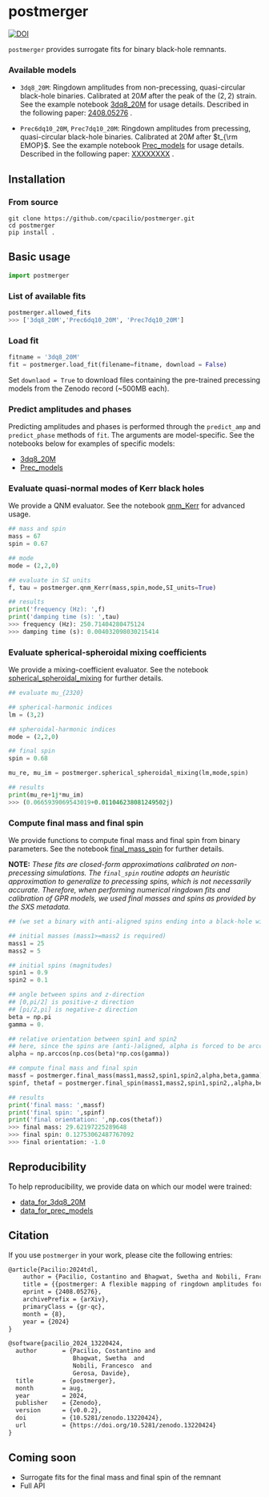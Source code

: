# postmerger

[![DOI](https://zenodo.org/badge/DOI/10.5281/zenodo.13220424.svg)](https://zenodo.org/doi/10.5281/zenodo.13220424)

`postmerger` provides surrogate fits for binary black-hole remnants.

### Available models

- `3dq8_20M`: Ringdown amplitudes from non-precessing, quasi-circular black-hole binaries. Calibrated at $20M$ after the peak of the $(2,2)$ strain. See the example notebook [3dq8_20M](examples/3dq8_20M.ipynb) for usage details. Described in the following paper: [2408.05276](https://arxiv.org/abs/2408.05276) .

- `Prec6dq10_20M`, `Prec7dq10_20M`: Ringdown amplitudes from precessing, quasi-circular black-hole binaries. Calibrated at $20M$ after $t_{\rm EMOP}$. See the example notebook [Prec_models](examples/Prec_models.ipynb) for usage details. Described in the following paper: [XXXXXXXX]() .

## Installation

### From source

```
git clone https://github.com/cpacilio/postmerger.git
cd postmerger
pip install .
```

## Basic usage

```python
import postmerger
```

### List of available fits

```python
postmerger.allowed_fits
>>> ['3dq8_20M','Prec6dq10_20M', 'Prec7dq10_20M']
```

### Load fit

```python
fitname = '3dq8_20M'
fit = postmerger.load_fit(filename=fitname, download = False)
```
Set `downlaod = True` to download files containing the pre-trained precessing models from the Zenodo record (~500MB each).

### Predict amplitudes and phases

Predicting amplitudes and phases is performed through the `predict_amp` and `predict_phase` methods of `fit`. The arguments are model-specific. See the notebooks below for examples of specific models:

- [3dq8_20M](examples/3dq8_20M.ipynb)
- [Prec_models](examples/Prec_models.ipynb)

### Evaluate quasi-normal modes of Kerr black holes

We provide a QNM evaluator. See the notebook [qnm_Kerr](examples/qnm_Kerr.ipynb) for advanced usage.

```python
## mass and spin
mass = 67
spin = 0.67

## mode
mode = (2,2,0)

## evaluate in SI units
f, tau = postmerger.qnm_Kerr(mass,spin,mode,SI_units=True)

## results
print('frequency (Hz): ',f)
print('damping time (s): ',tau)
>>> frequency (Hz): 250.71404280475124
>>> damping time (s): 0.004032098030215414
```

### Evaluate spherical-spheroidal mixing coefficients

We provide a mixing-coefficient evaluator. See the notebook [spherical_spheroidal_mixing](examples/spherical_spheroidal_mixing.ipynb) for further details.

```python
## evaluate mu_{2320}

## spherical-harmonic indices
lm = (3,2)

## spheroidal-harmonic indices
mode = (2,2,0)

## final spin
spin = 0.68

mu_re, mu_im = postmerger.spherical_spheroidal_mixing(lm,mode,spin)

## results
print(mu_re+1j*mu_im)
>>> (0.0665939069543019+0.011046238081249502j)
```

### Compute final mass and final spin

We provide functions to compute final mass and final spin from binary parameters.  See the notebook [final_mass_spin](examples/final_mass_spin.ipynb) for further details.

__NOTE:__ _These fits are closed-form approximations calibrated on non-precessing simulations. The `final_spin` routine adopts an heuristic approximation to generalize to precessing spins, which is not necessarily accurate. Therefore, when performing numerical ringdown fits and calibration of GPR models, we used final masses and spins as provided by the SXS metadata._

```python
## (we set a binary with anti-aligned spins ending into a black-hole with final spin pointing downward)

## initial masses (mass1>=mass2 is required)
mass1 = 25
mass2 = 5

## initial spins (magnitudes)
spin1 = 0.9
spin2 = 0.1

## angle between spins and z-direction
## [0,pi/2] is positive-z direction
## [pi/2,pi] is negative-z direction
beta = np.pi
gamma = 0.

## relative orientation between spin1 and spin2
## here, since the spins are (anti-)aligned, alpha is forced to be arccos(cos(beta)*cos(gamma))
alpha = np.arccos(np.cos(beta)*np.cos(gamma))

## compute final mass and final spin
massf = postmerger.final_mass(mass1,mass2,spin1,spin2,alpha,beta,gamma)
spinf, thetaf = postmerger.final_spin(mass1,mass2,spin1,spin2,,alpha,beta,gamma,return_angle=True)

## results
print('final mass: ',massf)
print('final spin: ',spinf)
print('final orientation: ',np.cos(thetaf))
>>> final mass: 29.62197225289648
>>> final spin: 0.12753062487767092
>>> final orientation: -1.0
```

## Reproducibility

To help reproducibility, we provide data on which our model were trained:

- [data_for_3dq8_20M](examples/data_for_3dq8_20M.ipynb)
- [data_for_prec_models](examples/data_for_prec_models.ipynb)

## Citation

If you use `postmerger` in your work, please cite the following entries:

```latex
@article{Pacilio:2024tdl,
    author = {Pacilio, Costantino and Bhagwat, Swetha and Nobili, Francesco and Gerosa, Davide},
    title = {{postmerger: A flexible mapping of ringdown amplitudes for non-precessing binary black holes}},
    eprint = {2408.05276},
    archivePrefix = {arXiv},
    primaryClass = {gr-qc},
    month = {8},
    year = {2024}
}
```


```latex
@software{pacilio_2024_13220424,
  author       = {Pacilio, Costantino and
                  Bhagwat, Swetha  and
                  Nobili, Francesco  and
                  Gerosa, Davide},
  title        = {postmerger},
  month        = aug,
  year         = 2024,
  publisher    = {Zenodo},
  version      = {v0.0.2},
  doi          = {10.5281/zenodo.13220424},
  url          = {https://doi.org/10.5281/zenodo.13220424}
}
```

## Coming soon

- Surrogate fits for the final mass and final spin of the remnant 
- Full API
